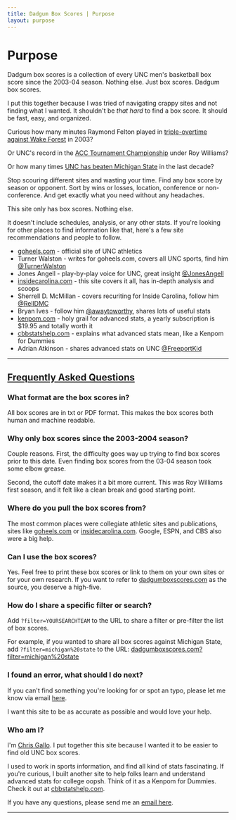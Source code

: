 ```yaml
---
title: Dadgum Box Scores | Purpose
layout: purpose
---
```


# Purpose

Dadgum box scores is a collection of every UNC men's basketball box score since the 2003-04 season. Nothing else. Just box scores. Dadgum box scores.

I put this together because I was tried of navigating crappy sites and not finding what I wanted. It shouldn't be _that hard_ to find a box score. It should be fast, easy, and organized. 

Curious how many minutes Raymond Felton played in [triple-overtime against Wake Forest](/boxes/2004/wake-119-unc-114.txt) in 2003?

Or UNC's record in the [ACC Tournament Championship](/?filter=acc%20tournament%20championship) under Roy Williams? 

Or how many times [UNC has beaten Michigan State](/?filter=michigan%20state) in the last decade? 

Stop scouring different sites and wasting your time. Find any box score by season or opponent. Sort by wins or losses, location, conference or non-conference. And get exactly what you need without any headaches.

This site only has box scores. Nothing else. 

It doesn't include schedules, analysis, or any other stats. If you're looking for other places to find information like that, here's a few site recommendations and people to follow. 


- [goheels.com](http://goheels.com) - official site of UNC athletics 
- Turner Walston - writes for goheels.com, covers all UNC sports, find him [@TurnerWalston](https://twitter.com/TurnerWalston)
- Jones Angell - play-by-play voice for UNC, great insight [@JonesAngell](https://twitter.com/JonesAngell) 
- [insidecarolina.com](http://insidecarolina.com) - this site covers it all, has in-depth analysis and scoops 
- Sherrell D. McMillan - covers recuriting for Inside Carolina, follow him [@RellDMC](https://twitter.com/RellDMC)
- Bryan Ives - follow him [@awaytoworthy](https://twitter.com/awaytoworthy), shares lots of useful stats
- [kenpom.com](http://kenpom.com) - holy grail for advanced stats, a yearly subscription is $19.95 and totally worth it
- [cbbstatshelp.com](https://cbbstatshelp.com) - explains what advanced stats mean, like a Kenpom for Dummies 
- Adrian Atkinson - shares advanced stats on UNC [@FreeportKid](https://twitter.com/FreeportKid)



* * *

## [Frequently Asked Questions](/purpose/#faq)

### What format are the box scores in?

All box scores are in txt or PDF format. This makes the box scores both human and machine readable.

### Why only box scores since the 2003-2004 season?

Couple reasons. First, the difficulty goes way up trying to find box scores prior to this date. Even finding box scores from the 03-04 season took some elbow grease.

Second, the cutoff date makes it a bit more current. This was Roy Williams first season, and it felt like a clean break and good starting point.

### Where do you pull the box scores from?

The most common places were collegiate athletic sites and publications, sites like [goheels.com](http://goheels.com) or [insidecarolina.com](http://insidecarolina.com). Google, ESPN, and CBS also were a big help.

### Can I use the box scores?

Yes. Feel free to print these box scores or link to them on your own sites or for your own research. If you want to refer to [dadgumboxscores.com](http://dadgumboxscores.com) as the source, you deserve a high-five.

### How do I share a specific filter or search? 

Add `?filter=YOURSEARCHTEAM` to the URL to share a filter or pre-filter the list of box scores. 

For example, if you wanted to share all box scores against Michigan State, add `?filter=michigan%20state` to the URL: [dadgumboxscores.com?filter=michigan%20state](dadgumboxscores.com?filter=michigan%20state)

### I found an error, what should I do next?

If you can't find something you're looking for or spot an typo, please let me know via email [here](mailto:cbbstatshelp@gmail.com).

I want this site to be as accurate as possible and would love your help.

### Who am I?

I'm [Chris Gallo](http://hotdogsandeggs.com). I put together this site because I wanted it to be easier to find old UNC box scores. 

I used to work in sports information, and find all kind of stats fascinating. If you're curious, I built another site to help folks learn and understand advanced stats for college oopsh. Think of it as a Kenpom for Dummies. Check it out at [cbbstatshelp.com](https://cbbstatshelp.com).

If you have any questions, please send me an [email here](mailto:cbbstatshelp@gmail.com). 

* * * 
